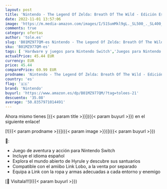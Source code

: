 ```yaml
---
layout: post
title: 'Nintendo - The Legend Of Zelda: Breath Of The Wild - Edición Estándar'
date: 2022-11-01 13:57:06
image: 'https://m.media-amazon.com/images/I/51SumMkl9gL._SL500_._SL400_.jpg'
comments: true
category: ofertas
author: 'tole.es'
slug: 'B01MZ977QM-es Nintendo - The Legend Of Zelda: Breath Of The Wild -...'
sku: 'B01MZ977QM-es'
tags: [ 'Hardware y juegos para Nintendo Switch','Juegos para Nintendo Switch','Videojuegos','nintendo','🇪🇸', ]
actualPrice: 45.44 EUR
currency: EUR
price: 45.44
comparePrice: 69.99 EUR
prodname: 'Nintendo - The Legend Of Zelda: Breath Of The Wild - Edición Estándar'
country: 'es'
flag: '🇪🇸'
brand: 'Nintendo'
buyurl: 'https://www.amazon.es/dp/B01MZ977QM/?tag=tolees-21'
descuento: '35.08'
average: '50.8357971014491'
---
```


Ahora mismo tienes [{{< param title >}}]({{< param buyurl >}}) en el siguiente enlace!

[![{{< param prodname >}}]({{< param image >}})]({{< param buyurl >}})

🔎:

- Juego de aventura y acción para Nintendo Switch
- Incluye el idioma español
- Explora el mundo abierto de Hyrule y descubre sus santuarios
- Compatible con el amiibo Link Lobo, a la venta por separado
- Equipa a Link con la ropa y armas adecuadas a cada entorno y enemigo

[🛒 Visítala!!!]({{< param buyurl >}})
